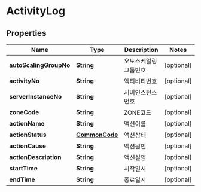 
# ActivityLog

## Properties
Name | Type | Description | Notes
------------ | ------------- | ------------- | -------------
**autoScalingGroupNo** | **String** | 오토스케일링그룹번호 |  [optional]
**activityNo** | **String** | 액티비티번호 |  [optional]
**serverInstanceNo** | **String** | 서버인스턴스번호 |  [optional]
**zoneCode** | **String** | ZONE코드 |  [optional]
**actionName** | **String** | 액션이름 |  [optional]
**actionStatus** | [**CommonCode**](CommonCode.md) | 액션상태 |  [optional]
**actionCause** | **String** | 액션원인 |  [optional]
**actionDescription** | **String** | 액션설명 |  [optional]
**startTime** | **String** | 시작일시 |  [optional]
**endTime** | **String** | 종료일시 |  [optional]



